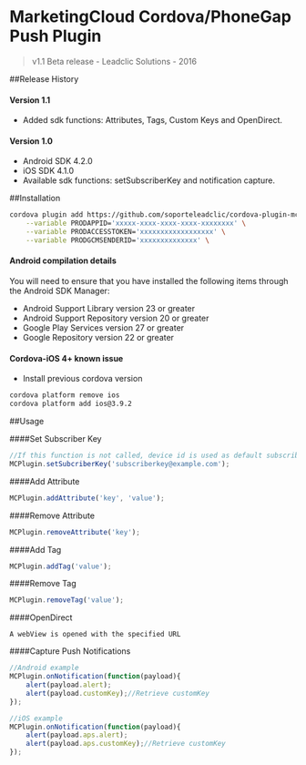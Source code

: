 # MarketingCloud Cordova/PhoneGap Push Plugin
> v1.1 Beta release -  Leadclic Solutions - 2016

##Release History
#### Version 1.1
- Added sdk functions: Attributes, Tags, Custom Keys and OpenDirect.

#### Version 1.0
- Android SDK 4.2.0 
- iOS SDK 4.1.0
- Available sdk functions: setSubscriberKey and notification capture.

##Installation
```Bash
cordova plugin add https://github.com/soporteleadclic/cordova-plugin-mc \
	--variable PRODAPPID='xxxxx-xxxx-xxxx-xxxx-xxxxxxxx' \
	--variable PRODACCESSTOKEN='xxxxxxxxxxxxxxxxxx' \
	--variable PRODGCMSENDERID='xxxxxxxxxxxxxx' \

```

#### Android compilation details
You will need to ensure that you have installed the following items through the Android SDK Manager:

- Android Support Library version 23 or greater
- Android Support Repository version 20 or greater
- Google Play Services version 27 or greater
- Google Repository version 22 or greater

#### Cordova-iOS 4+ known issue

- Install previous cordova version
```Bash
cordova platform remove ios
cordova platform add ios@3.9.2 
```

##Usage

####Set Subscriber Key

```javascript
//If this function is not called, device id is used as default subscriber key.
MCPlugin.setSubcriberKey('subscriberkey@example.com');
```

####Add Attribute

```javascript
MCPlugin.addAttribute('key', 'value');
```

####Remove Attribute

```javascript
MCPlugin.removeAttribute('key');
```

####Add Tag

```javascript
MCPlugin.addTag('value');
```

####Remove Tag

```javascript
MCPlugin.removeTag('value');
```

####OpenDirect
```
A webView is opened with the specified URL
```

####Capture Push Notifications

```javascript
//Android example
MCPlugin.onNotification(function(payload){
    alert(payload.alert);
    alert(payload.customKey);//Retrieve customKey
});

//iOS example
MCPlugin.onNotification(function(payload){
    alert(payload.aps.alert);
    alert(payload.aps.customKey);//Retrieve customKey
});
```
